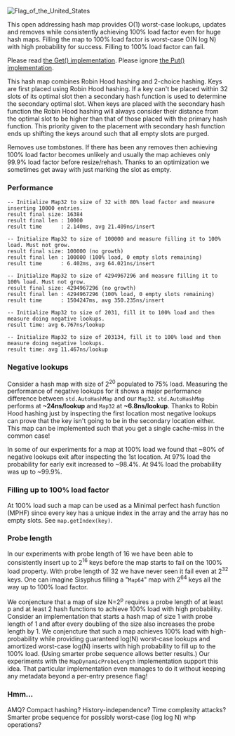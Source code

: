 ![Flag_of_the_United_States](https://github.com/user-attachments/assets/f413f0e4-cba5-469c-9e87-d4de30b4bb0c)

This open addressing hash map provides O(1) worst-case lookups, updates and removes while consistently achieving 100% load factor even for huge hash maps. Filling the map to 100% load factor is worst-case O(N log N) with high probability for success. Filling to 100% load factor can fail.

Please read [the Get() implementation](src/hashmap.zig#155). Please ignore [the Put() implementation](src/hashmap.zig#275).

This hash map combines Robin Hood hashing and 2-choice hashing. Keys are first placed using Robin Hood hashing. If a key can't be placed within 32 slots of its optimal slot then a secondary hash function is used to determine the secondary optimal slot. When keys are placed with the secondary hash function the Robin Hood hashing will always consider their distance from the optimal slot to be higher than that of those placed with the primary hash function. This priority given to the placement with secondary hash function ends up shifting the keys around such that all empty slots are purged.

Removes use tombstones. If there has been any removes then achieving 100% load factor becomes unlikely and usually the map achieves only 99.9% load factor before resize/rehash. Thanks to an optimization we sometimes get away with just marking the slot as empty.

### Performance
```
-- Initialize Map32 to size of 32 with 80% load factor and measure inserting 10000 entries.
result final size: 16384
result final len : 10000
result time      : 2.140ms, avg 21.409ns/insert

-- Initialize Map32 to size of 100000 and measure filling it to 100% load. Must not grow.
result final size: 100000 (no growth)
result final len : 100000 (100% load, 0 empty slots remaining)
result time      : 6.402ms, avg 64.021ns/insert

-- Initialize Map32 to size of 4294967296 and measure filling it to 100% load. Must not grow.
result final size: 4294967296 (no growth)
result final len : 4294967296 (100% load, 0 empty slots remaining)
result time      : 1504247ms, avg 350.235ns/insert

-- Initialize Map32 to size of 2031, fill it to 100% load and then measure doing negative lookups.
result time: avg 6.767ns/lookup

-- Initialize Map32 to size of 203134, fill it to 100% load and then measure doing negative lookups.
result time: avg 11.467ns/lookup
```

### Negative lookups
Consider a hash map with size of 2<sup>20</sup> populated to 75% load. Measuring the performance of negative lookups for it shows a major performance difference between `std.AutoHashMap` and our `Map32`. `std.AutoHashMap` performs at __~24ns/lookup__ and `Map32` at __~6.8ns/lookup__. Thanks to Robin Hood hashing just by inspecting the first location most negative lookups can prove that the key isn't going to be in the secondary location either. This map can be implemented such that you get a single cache-miss in the common case!

In some of our experiments for a map at 100% load we found that ~80% of negative lookups exit after inspecting the 1st location. At 97% load the probability for early exit increased to ~98.4%. At 94% load the probability was up to ~99.9%.

### Filling up to 100% load factor
At 100% load such a map can be used as a Minimal perfect hash function (MPHF) since every key has a unique index in the array and the array has no empty slots. See `map.getIndex(key)`.

### Probe length
In our experiments with probe length of 16 we have been able to consistently insert up to 2<sup>16</sup> keys before the map starts to fail on the 100% load property. With probe length of 32 we have never seen it fail even at 2<sup>32</sup> keys. One can imagine Sisyphus filling a "`Map64`" map with 2<sup>64</sup> keys all the way up to 100% load factor.

We conjencture that a map of size N=2<sup>p</sup> requires a probe length of at least p and at least 2 hash functions to achieve 100% load with high probability. Consider an implementation that starts a hash map of size 1 with probe length of 1 and after every doubling of the size also increases the probe length by 1. We conjencture that such a map achieves 100% load with high-probability while providing guaranteed log(N) worst-case lookups and amortized worst-case log(N) inserts with high probability to fill up to the 100% load. (Using smarter probe sequence allows better results.) Our experiments with the `MapDynamicProbeLength` implementation support this idea. That particular implementation even manages to do it without keeping any metadata beyond a per-entry presence flag!

### Hmm...
AMQ? Compact hashing? History-independence? Time complexity attacks? Smarter probe sequence for possibly worst-case (log log N) whp operations?